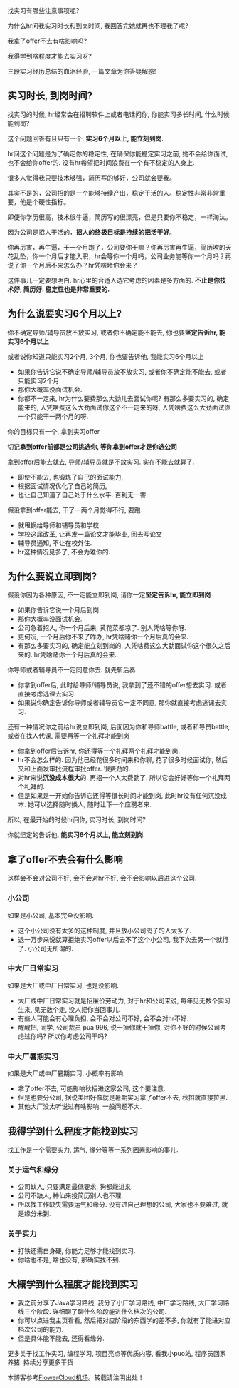 
找实习有哪些注意事项呢?


为什么hr问我实习时长和到岗时间, 我回答完她就再也不理我了呢?


我拿了offer不去有啥影响吗?


我得学到啥程度才能去实习呀?


三段实习经历总结的血泪经验, 一篇文章为你答疑解惑!


## 实习时长, 到岗时间?


找实习的时候, hr经常会在招聘软件上或者电话问你, 你能实习多长时间, 什么时候能到岗?


这个问题回答有且只有一个: **实习6个月以上, 能立刻到岗**.


hr问这个问题是为了确定你的稳定性, 在确保你能稳定实习之前, 她不会给你面试, 也不会给你offer的. 没有hr希望把时间浪费在一个有不稳定的人身上.


很多人觉得我只要技术够强，简历写的够好，公司就会要我。


其实不是的，公司招的是一个能够持续产出，稳定干活的人。稳定性非常非常重要，他是个硬性指标。


即便你学历很高，技术很牛逼，简历写的很漂亮，但是只要你不稳定，一样淘汰。


因为公司是招人干活的，**招人的终极目标是持续的把活干好**。


你再厉害，再牛逼，干一个月跑了，公司要你干嘛？你再厉害再牛逼，简历吹的天花乱坠，你一个月后才能入职，hr会等你一个月吗，公司业务能等你一个月吗？再说了你一个月后不来怎么办？hr凭啥堵你会来？


这件事儿一定要想明白. hr心里的合适人选它考虑的因素是多方面的. **不止是你技术好, 简历好. 稳定性也是非常重要的.**


## 为什么说要实习6个月以上?


你不确定导师/辅导员放不放实习, 或者你不确定能不能去, 你也要**坚定告诉hr, 能实习6个月以上**


或者说你知道只能实习2个月, 3个月, 你也要告诉他, 我能实习6个月以上


* 如果你告诉它说不确定导师/辅导员放不放实习, 或者你不确定能不能去, 或者只能实习2个月
* 那你大概率没面试机会.
* 你都不一定来, hr为什么要费那么大劲儿去面试你呢? 有那么多要实习的, 确定能来的, 人凭啥费这么大劲面试你这个不一定来的呀, 人凭啥费这么大劲面试你一个只能干一两个月的呀.


你的目标只有一个, 拿到实习offer


切记**拿到offer前都是公司挑选你, 等你拿到offer才是你选公司**


拿到offer后能去就去, 导师/辅导员就是不放实习. 实在不能去就算了.


* 即使不能去, 也锻炼了自己的面试能力,
* 根据面试情况优化了自己的简历,
* 也让自己知道了自己处于什么水平. 百利无一害.


假设拿到offer能去, 干了一两个月觉得不行, 要跑


* 就甩锅给导师和辅导员和学校.
* 学校这届改革, 让再发一篇论文才能毕业, 回去写论文
* 辅导员通知, 不让在校外住.
* hr这种情况见多了, 不会为难你的.


## 为什么要说立即到岗?


假设你因为各种原因, 不一定能立即到岗, 请你一定**坚定告诉hr, 能立即到岗**


* 如果你告诉它说一个月后到岗.
* 那你大概率没面试机会.
* 公司急着招人, 你一个月后来, 黄花菜都凉了. 别人凭啥等你呀.
* 更何况, 一个月后你不来了咋办, hr凭啥赌你一个月后真的会来.
* 有那么多要实习的, 确定能立刻到岗的, 人凭啥费这么大劲面试你这个很久之后来的. hr凭啥赌你一个月后真的会来.


你导师或者辅导员不一定同意你去. 就先斩后奏


* 你拿到offer后, 此时给导师/辅导员说, 我拿到了还不错的offer想去实习. 或者直接考虑逃课去实习.
* 如果说你确定告诉你导师或者辅导员它一定不同意, 那你就直接考虑逃课去实习.


还有一种情况你之前给hr说立即到岗, 后面因为你和导师battle, 或者和导员battle, 或者在找人代课, 需要再等一个礼拜才能到岗


* 你拿到offer后告诉hr, 你还得等一个礼拜两个礼拜才能到岗.
* hr不会怎么样的. 因为他已经花很多时间来和你聊, 花了很多时候面试你, 然后又和上面发审批流程审批offer. 很费劲的.
* 对hr来说**沉没成本很大**的. 再招一个人太费劲了. 所以它会好好等你一个礼拜两个礼拜的.
* 但是如果是一开始你告诉它还得等很长时间才能到岗, 此时hr没有任何沉没成本. 她可以选择随时换人, 随时让下一个应聘者来.


所以, 在最开始的时候hr问你, 实习时长, 到岗时间?


你就坚定的告诉他, **能实习6个月以上, 能立刻到岗**.


## 拿了offer不去会有什么影响


这样会不会对公司不好, 会不会对hr不好, 会不会影响以后进这个公司.


### 小公司


如果是小公司, 基本完全没影响.


* 这个小公司没有太多的这种制度, 并且放小公司鸽子的人太多了.
* 退一万步来说就算拒绝实习offer以后去不了这个小公司, 我下次去另一个就行了. 小公司无所谓的.


### 中大厂日常实习


如果是大厂或中厂日常实习, 也是没影响.


* 大厂或中厂日常实习就是招廉价劳动力, 对于hr和公司来说, 每年见无数个实习生来, 见无数个走, 没人把你当回事儿.
* 有些人可能会有心理负担, 会不会对公司不好, 会不会对hr不好.
* 醒醒把, 同学, 公司裁员 pua 996, 说干掉你就干掉你, 对你不好的时候公司考虑过你吗? 所以你考虑公司干吗?


### 中大厂暑期实习


如果是大厂或中厂暑期实习, 小概率有影响.


* 拿了offer不去, 可能影响秋招进这家公司, 这个要注意.
* 但是也要分公司, 据说美团好像就是暑期实习拿了offer不去, 秋招就直接拉黑.
* 其他大厂没太听说过有啥影响. 一般问题不大.


## 我得学到什么程度才能找到实习


找工作是一个需要实力, 运气, 缘分等等一系列因素影响的事儿.


### 关于运气和缘分


* 公司缺人, 只要满足最低要求, 狗都能进来.
* 公司不缺人, 神仙来投简历别人也不理.
* 所以找工作缺失需要运气和缘分. 没有进自己理想的公司, 大家也不要难过, 就是缘分未到.


### 关于实力


* 打铁还需自身硬, 你能力足够才能找到实习.
* 你啥也不是, 啥也没有, 那确实找不到.


## 大概学到什么程度才能找到实习


* 我之前分享了Java学习路线, 我分了小厂学习路线, 中厂学习路线, 大厂学习路线三个阶段. 详细聊了聊什么阶段能进什么档次的公司.
* 你可以点进我主页看看, 然后把对应阶段的东西学的差不多, 你就有了能进对应档次公司的能力.
* 但是具体能不能去, 还得看缘分.


更多关于找工作实习, 编程学习, 项目亮点等优质内容, 看我小puo站, 程序员回家养猪. 持续分享更多干货



 本博客参考[FlowerCloud机场](https://hushicha.org)。转载请注明出处！
